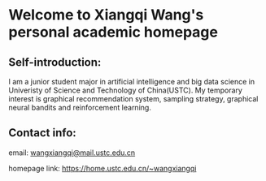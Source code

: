 # Welcome to Xiangqi Wang's personal academic homepage

## Self-introduction:

I am a junior student major in artificial intelligence and big data science in Univeristy of Science and Technology of China(USTC). My temporary interest is graphical recommendation system, sampling strategy,  graphical neural bandits and reinforcement learning.

## Contact info:

email: wangxiangqi@mail.ustc.edu.cn

homepage link: https://home.ustc.edu.cn/~wangxiangqi
